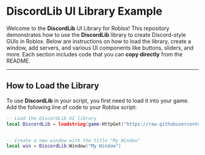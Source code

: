 # DiscordLib UI Library Example

Welcome to the **DiscordLib** UI Library for Roblox! This repository demonstrates how to use the **DiscordLib** library to create Discord-style GUIs in Roblox. Below are instructions on how to load the library, create a window, add servers, and various UI components like buttons, sliders, and more. Each section includes code that you can **copy directly** from the README.

---

## **How to Load the Library**

To use **DiscordLib** in your script, you first need to load it into your game. Add the following line of code to your Roblox script:

```lua
-- Load the DiscordLib UI library
local DiscordLib = loadstring(game:HttpGet("https://raw.githubusercontent.com/dawid-scripts/UI-Libs/main/discord%20lib.txt"))()


-- Create a new window with the title "My Window"
local win = DiscordLib:Window("My Window")

